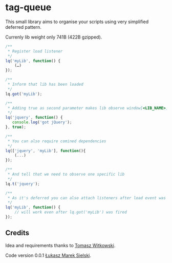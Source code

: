 # tag-queue

This small library aims to organise your scripts using very simplified deferred pattern.

Currenly lib weight only 741B (422B gzipped).

```javascript
/**
 * Register load listener
 */ 
lq('myLib', function() {
	(…)
});

/**
 * Inform that lib has been loaded
 */
lq.got('myLib'); 

/**
 * Adding true as second parameter makes lib observe window[<LIB_NAME>] and trigger callback once loaded.
 */
lq('jquery', function() {
   console.log('got jQuery');
}, true);

/**
 * You can also require comined dependencies
 */ 
lq(['jquery', 'myLib'], function(){
	(...)
});

/**
 * And tell that we need to observe one specific lib
 */
lq.t('jquery');

/**
 * As it's deferred you can also attach listeners after load event was triggered
 */
lq('myLib', function() {
	// will work even after lq.got('myLib') was fired
});

```

## Credits

Idea and requirements thanks to [Tomasz Witkowski](http://github.com/salvin).

Code version 0.0.1 [Łukasz Marek Sielski](http://github.com/sielay).


